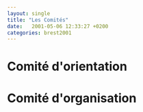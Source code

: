 ```yaml
---
layout: single
title: "Les Comités"
date:   2001-05-06 12:33:27 +0200
categories: brest2001
---
```


# Comité d'orientation

# Comité d'organisation
